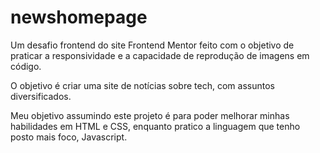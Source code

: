 # newshomepage

Um desafio frontend do site Frontend Mentor feito com o objetivo de praticar a responsividade e a capacidade de reprodução de imagens em código.

O objetivo é criar uma site de notícias sobre tech, com assuntos diversificados.

Meu objetivo assumindo este projeto é para poder melhorar minhas habilidades em HTML e CSS, enquanto pratico a linguagem que tenho posto mais foco, Javascript.

